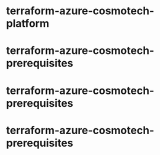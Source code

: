 # terraform-azure-cosmotech-platform
# terraform-azure-cosmotech-prerequisites
# terraform-azure-cosmotech-prerequisites
# terraform-azure-cosmotech-prerequisites
